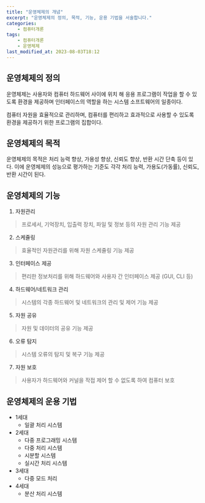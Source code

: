 ```yaml
---
title: "운영체제의 개념"
excerpt: "운영체제의 정의, 목적, 기능, 운용 기법을 서술합니다."
categories:
    - 컴퓨터개론
tags:
    - 컴퓨터개론
    - 운영체제
last_modified_at: 2023-08-03T18:12
---
```


## 운영체제의 정의

운영체제는 사용자와 컴퓨터 하드웨어 사이에 위치 해 응용 프로그램이 작업을 할 수 있도록 환경을 제공하며 인터페이스의 역할을 하는 시스템 소프트웨어의 일종이다.

컴퓨터 자원을 효율적으로 관리하며, 컴퓨터를 편리하고 효과적으로 사용할 수 있도록 환경을 제공하기 위한 프로그램의 집합이다.

## 운영체제의 목적

운영체제의 목적은 처리 능력 향상, 가용성 향상, 신뢰도 향상, 반환 시간 단축 등이 있다.
이에 운영체제의 성능으로 평가하는 기준도 각각 처리 능력, 가용도(가동률), 신뢰도, 반환 시간이 된다.

## 운영체제의 기능

1. 자원관리
> 프로세서, 기억장치, 입출력 장치, 파일 및 정보 등의 자원 관리 기능 제공
2. 스케쥴링
> 효율적인 자원관리를 위해 자원 스케쥴링 기능 제공
3. 인터페이스 제공
> 편리한 정보처리를 위해 하드웨어와 사용자 간 인터페이스 제공 (GUI, CLI 등)
4. 하드웨어/네트워크 관리
> 시스템의 각종 하드웨어 및 네트워크의 관리 및 제어 기능 제공
5. 자원 공유
> 자원 및 데이터의 공유 기능 제공
6. 오류 탐지
> 시스템 오류의 탐지 및 복구 기능 제공
7. 자원 보호
> 사용자가 하드웨어와 커널을 작접 제어 할 수 없도록 하여 컴퓨터 보호

## 운영체제의 운용 기법

* 1세대
	* 일괄 처리 시스템
* 2세대
	* 다중 프로그래밍 시스템
	* 다중 처리 시스템
	* 시분할 시스템
	* 실시간 처리 시스템
* 3세대
	* 다중 모드 처리
* 4세대
	* 분산 처리 시스템
